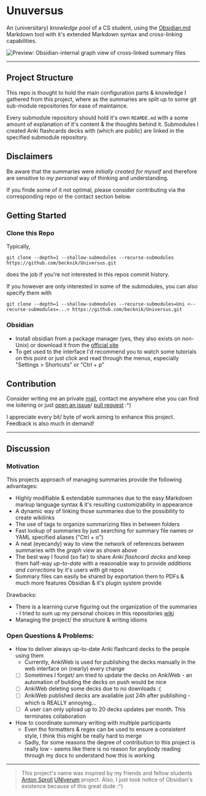# Unuversus

An (universitary) *knowledge pool* of a CS student, using the [Obsidian.md](https://obsidian.md/) Markdown tool with it's extended Markdown syntax and cross-linking capabilities.

![Preview: Obsidian-internal graph view of cross-linked summary files](https://raw.githubusercontent.com/jarnnk/UNIversus/main/.example-figures/current-vaults-graph-view.png)

---

## Project Structure

This repo is thought to hold the main configuration parts & knowledge I gathered from this project, where as the summaries are split up to some git sub-module repositories for ease of maintaince.

Every submodule repository should hold it's own `REAMDE.md` with a some amount of explanation of it's content & the thoughts behind it. Submodules I created Anki flashcards decks with (which are public) are linked in the specified submodule repository.

## Disclaimers

Be aware that the summaries were *initially created for myself* and therefore are sensitive to *my personal* way of thinking and understanding.

If you finde some of it not optimal, please consider contributing via the corresponding repo or the contact section below.

## Getting Started

### Clone this Repo

Typically, 
```
git clone --depth=1 --shallow-submodules --recurse-submodules  https://github.com/becknik/Universus.git
```
does the job if you're not interested in this repos commit history.

If you however are only interested in some of the submodules, you can also specify them with
```
git clone --depth=1 --shallow-submodules --recurse-submodules=Uni <--recurse-submodules=...> https://github.com/becknik/Universus.git
```
### Obsidian

- Install obsidian from a package manager (yes, they also exists on non-Unix) or download it from the [official site](https://obsidian.md/)
- To get used to the interface I'd recommend you to watch some tutorials on this point or just click and read through the menus, especially "Settings > Shortcuts" or "Ctrl + p"

## Contribution

Consider writing me an private [mail](mailto:jannikb@posteo.de), contact me anywhere else you can find me loitering or just [open an issue](https://github.com/jarnnk/UNIversus/issues)/ [pull request](https://github.com/jarnnk/UNIversus/pulls) :^)

I appreciate every bit/ byte of work aiming to enhance this project. Feedback is also much in demand!

---

## Discussion

### Motivation

This projects approach of managing summaries provide the following advantages:

- Highly modifiable & extendable summaries due to the easy Markdown markup language syntax & it's resulting customizability in appearance
- A dynamic way of linking those summaries due to the possibility to create wikilinks
- The use of tags to organize summarizing files in between folders
- Fast lookup of summaries by just searching for summary file names or YAML specified aliases ("Ctrl + o")
- A neat (eyecandy) way to view the network of references between summaries with the *graph view* as shown above
- The best way I found (so far) to share *Anki flashcard decks* and keep them half-way *up-to-date* with a reasonable way to provide *additions and corrections* by it's users with git repos
- Summary files can easily be shared by exportation them to PDFs & much more features Obsidian & it's plugin system provide

Drawbacks:

- There is a learning curve figuring out the organization of the summaries - I tried to sum up my personal choices in this repositories [wiki](https://github.com/becknik/Universus/wiki)
- Managing the project/ the structure & writing idioms

### Open Questions & Problems:

- How to deliver always up-to-date Anki flashcard decks to the people using them
	- Currently, AnkiWeb is used for publishing the decks manually in the web interface on (nearly) every change
	- [ ] Sometimes I forget/ am tried to update the decks on AnkiWeb - an automation of building the decks on push would be nice
	- [ ] AnkiWeb deleting some decks due to no downloads :(
	- [ ] AnkiWeb published decks are available just 24h after publishing - which is REALLY annoying...
	- [ ] A user can only upload up to 20 decks updates per month. This terminates collaboration
- How to coordinate summary writing with multiple participants
	- Even tho formatters & regex can be used to ensure a consistent style, I think this might be really hard to merge
	- Sadly, for some reasons the degree of contribution to this project is really low - seems like there is no reason for anybody reading through my docs to understand how this is working

---

> This project's name was inspired by my friends and fellow students [Anton Sproll](https://github.com/fewpews) [UNIverum](https://github.com/fewpews/UNIversum) project.
> Also, I just took notice of Obsidian's existence because of this great dude :^)

